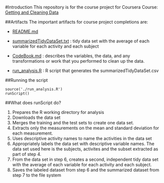 #Introduction
This repository is for the course project for Coursera Course: [Getting and Cleaning Data](https://class.coursera.org/getdata-015)

##Artifacts
The important artifacts for course project completions are:

- [README.md](./README.md)

- [summarizedTidyDataSet.txt](./TidyData/summarizedTidyDataSet.txt) : tidy data set with the average of each variable for each activity and each subject

- [CodeBook.md](./CodeBook.md) : describes the variables, the data, and any transformations or work that you performed to clean up the data.

- [run_analysis.R](./run_analysis.R) : R script that generates the summarizedTidyDataSet.csv

##Running the script
```
source('./run_analysis.R')
runScript()
```

##What does runScript do?
1. Prepares the R working directory for analysis
2. Downloads the data set
3. Merges the training and the test sets to create one data set.
4. Extracts only the measurements on the mean and standard deviation for each measurement.
5. Uses descriptive activity names to name the activities in the data set
6. Appropriately labels the data set with descriptive variable names. The data set used here is the subjects, activites and the subset extracted as part of step 4.
7. From the data set in step 6, creates a second, independent tidy data set with the average of each variable for each activity and each subject.
8. Saves the labeled dataset from step 6 and the summarized dataset from step 7 to the file system
